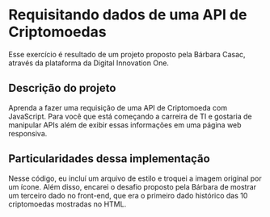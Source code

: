 # Requisitando dados de uma API de Criptomoedas

Esse exercício é resultado de um projeto proposto pela Bárbara Casac, através da plataforma da Digital Innovation One. 

## Descrição do projeto

Aprenda a fazer uma requisição de uma API de Criptomoeda com JavaScript. Para você que está começando a carreira de TI e gostaria de manipular APIs além de exibir essas informações em uma página web responsiva.

## Particularidades dessa implementação

Nesse código, eu incluí um arquivo de estilo e troquei a imagem original por um ícone. Além disso, encarei o desafio proposto pela Bárbara de mostrar um terceiro dado no front-end, que era o primeiro dado histórico das 10 criptomoedas mostradas no HTML. 